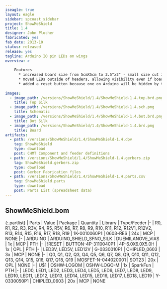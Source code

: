 ```yaml
---
iseagle: true
layout: eagle
sidebar: spcoast_sidebar
project: ShowMeShield
title: 1.4
designer: John Plocher
fabricated: yes
fab_date: 2013-10
status: released
release: yes
tagline: Arduino IO pin LEDs on wings
overview: >
    
    Features
      * increased board size from 5cmX5cm to 3.5"x2" - small size cut into Arduino header pads, now room for small breadboard
      * moved LEDs outside of headers, allowing visibility even if board is in middle of a shield stack
      * added a reset button because one on Arduino will be hidden by the wide wings on this board
    
images:
  - image_path: /versions/ShowMeShield/1.4/ShowMeShield-1.4.top.brd.png
    title: Top Silk
  - image_path: /versions/ShowMeShield/1.4/ShowMeShield-1.4.sch.png
    title: Schematic
  - image_path: /versions/ShowMeShield/1.4/ShowMeShield-1.4.bot.brd.png
    title: Bot Silk
  - image_path: /versions/ShowMeShield/1.4/ShowMeShield-1.4.brd.png
    title: Board
artifacts:
  - path: /versions/ShowMeShield/1.4/ShowMeShield-1.4.dpv
    tag: ShowMeShield
    type: download
    post: CHMT Component and feeder definitions
  - path: /versions/ShowMeShield/1.4/ShowMeShield-1.4.gerbers.zip
    tag: ShowMeShield.gerbers.zip
    type: download
    post: Gerber Fabrication files
  - path: /versions/ShowMeShield/1.4/ShowMeShield-1.4.parts.csv
    tag: ShowMeShield.parts
    type: download
    post: Parts List (spreadsheet data)
---
```


## ShowMeShield.bom

{:.partlist}
| Parts | Value | Package | Quantity | Library | Type/Feeder
|-
| R0, R1, R2, R3, R3V, R4, R5, R5V, R6, R7, R8, R9, R10, R11, R12, R12V1, R12V2, R13, R14, R15, R16, R17, R18, R19 | 1K-0010060P1 | 0603-RES | 24x | MCP | NONE
|-
| ARDUINO | ARDUINO_SHIELD_SFNO_SILK | DUEMILANOVE_VIAS | 1x | MCP | PTH
|-
| !RESET | BUTTON-4P-3110040P1 | 4P-6.0X6.0X5.0H | 1x | OPL | PTH
|-
| LED3V, LED5V, LED12V | G-0330010P1 | CHIPLED_0603 | 3x | MCP | NONE
|-
| Q0, Q1, Q2, Q3, Q4, Q5, Q6, Q7, Q8, Q9, Q10, Q11, Q12, Q13, Q14, Q15, Q16, Q17, Q18, Q19 | MOSFET-N-044020001 | SOT23 | 20x | OPL | NONE
|-
| U$1 | OSHW-LOGOM | OSHW-LOGO-M | 1x | SparkFun | PTH
|-
| LED0, LED1, LED2, LED3, LED4, LED5, LED6, LED7, LED8, LED9, LED10, LED11, LED12, LED13, LED14, LED15, LED16, LED17, LED18, LED19 | Y-0330050P1 | CHIPLED_0603 | 20x | MCP | NONE
